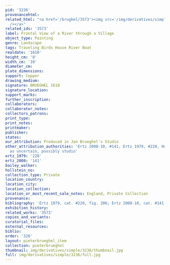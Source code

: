 ```yaml
---
pid: '3236'
provenancehtml:
related_html: "<a href='/brughel/3573'><img src='/img/derivatives/simple/3573/thumbnail.jpg'
  /></a>"
related_ids: '3573'
label: Frontal View of a River through a Village
object_type: Painting
genre: Landscape
tags: Traveling Birds House River Boat
realdate: '1610'
height_cm: '8'
width_cm: '10'
diameter_cm:
plate_dimensions:
support: Copper
drawing_medium:
signature: BRUEGHEL 1610
signature_location:
support_marks:
further_inscription:
collaborators:
collaborator_notes:
collectors_patrons:
print_type:
print_notes:
printmaker:
publisher:
states:
our_attribution: Produced in Jan Brueghel's Studio
other_attribution_authorities: 'Ertz 2008-10, #141, Ertz 1979, #220, Honig database
  as uncertain, possibly studio'
ertz_1979: '220'
ertz_2008: '141'
bailey_walker:
hollstein_no:
collection_type: Private
location_country:
location_city:
location_collection:
location_or_most_recent_sale_notes: England, Private Collection
provenance:
bibliography: 'Ertz 1979, cat. #220, fig. 206; Ertz 2008-10, cat. #141'
exhibition_history:
related_works: '3573'
copies_and_variants:
curatorial_files:
external_resources:
biblio:
order: '320'
layout: pieterbrueghel_item
collection: pieterbrueghel
thumbnail: img/derivatives/simple/3236/thumbnail.jpg
full: img/derivatives/simple/3236/full.jpg
---
```

